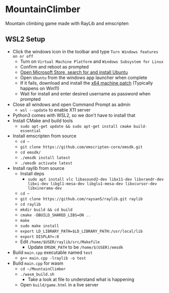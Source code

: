 # MountainClimber
Mountain climbing game made with RayLib and emscripten

## WSL2 Setup
- Click the windows icon in the toolbar and type `Turn Windows features on or off`
    - Turn on `Virtual Machine Platform` and `Windows Subsystem for Linux`
    - Confirm and reboot as prompted
    - [Open Microsoft Store, search for and install Ubuntu](https://www.microsoft.com/store/productid/9PDXGNCFSCZV?ocid=pdpshare)
    - Open `Ubuntu` from the windows app launcher when complete
    - If it fails, download and install the [x64 machine patch](https://wslstorestorage.blob.core.windows.net/wslblob/wsl_update_x64.msi) (Typically happens on Win11)
    - Wait for install and enter desired username as password when prompted
- Close all windows and open Command Prompt as admin
    - `wsl --update` to enable X11 server
- Python3 comes with WSL2, so we don't have to install that
- Install CMake and build tools
    - `sudo apt-get update && sudo apt-get install cmake build-essential`
- Install emscripten from source
    - `cd ~`
    - `git clone https://github.com/emscripten-core/emsdk.git`
    - `cd emsdk/`
    - `./emsdk install latest`
    - `./emsdk activate latest`
- Install raylib from source
    - Install deps
        - `sudo apt install vlc libasound2-dev libx11-dev libxrandr-dev libxi-dev libgl1-mesa-dev libglu1-mesa-dev libxcursor-dev libxinerama-dev`
    - `cd ~`
    - `git clone https://github.com/raysan5/raylib.git raylib`
    - `cd raylib`
    - `mkdir build && cd build`
    - `cmake -DBUILD_SHARED_LIBS=ON ..`
    - `make`
    - `sudo make install`
    - `export LD_LIBRARY_PATH=$LD_LIBRARY_PATH:/usr/local/lib`
    - `export DISPLAY=:0`
    - Edit `/home/$USER/raylib/src/Makefile`
        - Update `EMSDK_PATH` to be `/home/$(USER)/emsdk`
- Build `main.cpp` executable named `test`
    -  `g++ main.cpp -lraylib -o test`
- Build `main.cpp` for wasm
    - `cd ~/MountainClimber`
    - `./wasm_build.sh`
        - Take a look at file to understand what is happening
    - Open `build/game.html` in a live server
